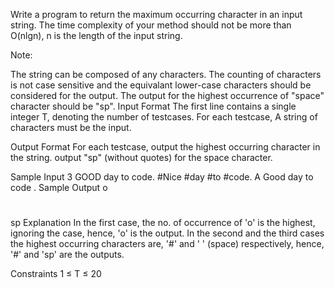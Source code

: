 Write a program to return the maximum occurring character in an input string. The time complexity of your method should not be more than O(nlgn), n is the length of the input string.

Note:

The string can be composed of any characters.
The counting of characters is not case sensitive and the equivalant lower-case characters should be considered for the output.
The output for the highest occurrence of "space" character should be "sp".
Input Format
The first line contains a single integer T, denoting the number of testcases. For each testcase, A string of characters must be the input.

Output Format
For each testcase, output the highest occurring character in the string. output "sp" (without quotes) for the space character.

Sample Input
3
GOOD day to code.
#Nice #day #to #code.
A Good day to code .
Sample Output
o
#
sp
Explanation
In the first case, the no. of occurrence of 'o' is the highest, ignoring the case, hence, 'o' is the output. In the second and the third cases the highest occurring characters are, '#' and ' ' (space) respectively, hence, '#' and 'sp' are the outputs.

Constraints
1 ≤ T ≤ 20
